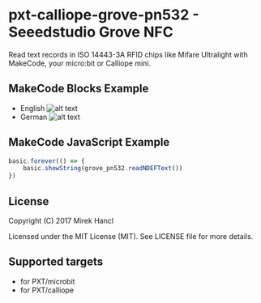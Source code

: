 # pxt-calliope-grove-pn532 - Seeedstudio Grove NFC

Read text records in ISO 14443-3A RFID chips like Mifare Ultralight with MakeCode, your micro:bit or Calliope mini.

## MakeCode Blocks Example
* English
![alt text](https://github.com/infchem/pxt-calliope-grove-pn532/raw/master/mc_example_en.png "MakeCode Blocks Example English")
* German 
![alt text](https://github.com/infchem/pxt-calliope-grove-pn532/raw/master/mc_example_de.png "MakeCode Blocks Example German")

## MakeCode JavaScript Example

```javascript
basic.forever(() => {
    basic.showString(grove_pn532.readNDEFText())
})
```

## License

Copyright (C) 2017 Mirek Hancl

Licensed under the MIT License (MIT). See LICENSE file for more details.

## Supported targets

* for PXT/microbit
* for PXT/calliope
